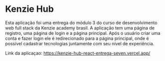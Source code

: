 # Kenzie Hub 

Esta aplicação foi uma entrega do módulo 3 do curso de desenvolvimento web full stack da Kenzie academy brasil. A aplicação tem uma página de registro, uma página de login e a página principal. Após o usuário criar uma conta e fazer login ele é redirecionado para a página principal, onde é possível cadastrar tecnologias juntamente com seu nível de experiência.

Link da aplicaçao: https://kenzie-hub-react-entrega-seven.vercel.app/
